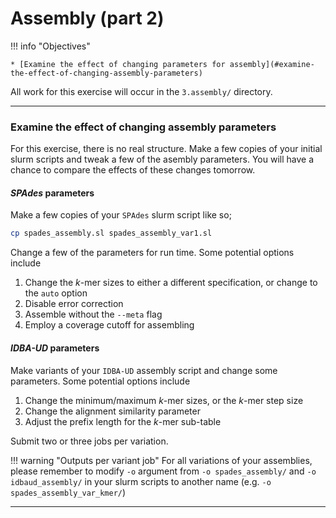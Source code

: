 # Assembly (part 2)

!!! info "Objectives"

    * [Examine the effect of changing parameters for assembly](#examine-the-effect-of-changing-assembly-parameters)

All work for this exercise will occur in the `3.assembly/` directory.

---

### Examine the effect of changing assembly parameters

For this exercise, there is no real structure. Make a few copies of your initial slurm scripts and tweak a few of the asembly parameters. You will have a chance to compare the effects of these changes tomorrow.

#### *SPAdes* parameters

Make a few copies of your `SPAdes` slurm script like so;

```bash
cp spades_assembly.sl spades_assembly_var1.sl
```

Change a few of the parameters for run time. Some potential options include

1. Change the *k*-mer sizes to either a different specification, or change to the `auto` option
1. Disable error correction
1. Assemble without the `--meta` flag
1. Employ a coverage cutoff for assembling

#### *IDBA-UD* parameters

Make variants of your `IDBA-UD` assembly script and change some parameters. Some potential options include

1. Change the minimum/maximum *k*-mer sizes, or the *k*-mer step size
1. Change the alignment similarity parameter
1. Adjust the prefix length for the *k*-mer sub-table 

Submit two or three jobs per variation.

!!! warning "Outputs per variant job"
    For all variations of your assemblies, please remember to modify `-o` argument from `-o spades_assembly/` and `-o idbaud_assembly/` in your slurm scripts to another name (e.g. `-o spades_assembly_var_kmer/`)

---
